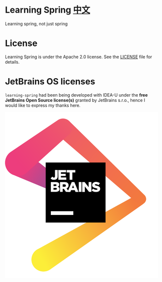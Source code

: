 # Learning Spring [中文](./README_CN.md)

Learning spring, not just spring

# License

Learning Spring is under the Apache 2.0 license. See the [LICENSE](https://github.com/kanyways/learning-spring/blob/master/LICENSE) file for details.

# JetBrains OS licenses

`learning-spring` had been being developed with IDEA-U under the **free JetBrains Open Source license(s)** granted by JetBrains s.r.o., hence I would like to express my thanks here.

![Logo](./images/jetbrains/jetbrains.png)
